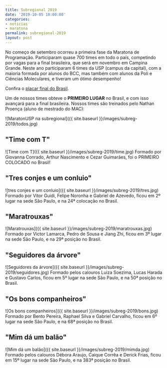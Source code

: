 ```yaml
---
title: Subregional 2019
date: '2019-10-05 10:00:00'
categories:
- noticias
- maratona
permalink: subregional-2019
layout: post
---
```


No começo de setembro ocorreu a primeira fase da Maratona de Programação. Participaram quase 700 times em todo o país, competindo por vagas para a final brasileira, que será em novembro em Campina Grande. Neste ano participaram 6 times da USP (campus da capital), com a maioria formada por alunos do BCC, mas também com alunos da Poli e Ciências Moleculares, e tiveram um ótimo desempenho!

Confira o [placar final do Brasil](http://maratona.ime.usp.br/primfase19/reports/ScoreBrasil.html?#).

Um de nossos times obteve o **PRIMEIRO LUGAR** no Brasil, e com isso avançará para a final brasileira. Nossos times são treinados pelo Nathan Proença (aluno de mestrado do MAC):

![MaratonUSP na subregional]({{ site.baseurl }}/images/subreg-2019/todos.jpg)

## "Time com T"
![Time com T]({{ site.baseurl }}/images/subreg-2019/time.jpg)
Formado por Giovanna Conrado, Arthur Nascimento e Cezar Guimarães, foi o PRIMEIRO COLOCADO no Brasil!

## "Tres conjes e um conluio"
![tres conjes e um conluio]({{ site.baseurl }}/images/subreg-2019/tres.jpg)
Formado por Vitor Guidi, Felipe Noronha e Gabriel de Azevedo, ficou em 2º lugar na sede São Paulo, e na 24ª colocação no Brasil.

## "Maratrouxas"
![Maratrouxas]({{ site.baseurl }}/images/subreg-2019/maratrouxas.jpg)
Formado por Victor Lamarca, Pedro de Sousa e Jiang Zhi, ficou em 3º lugar na sede São Paulo, e na 29ª posição no Brasil.

## "Seguidores da árvore"
![Seguidores da árvore]({{ site.baseurl }}/images/subreg-2019/seguidores.jpg)
Formado pelos calouros Luiza Soezima, Lucas Harada e Gustavo Carlos, ficou em 5º lugar na sede São Paulo, e na 50ª posição no Brasil.

## "Os bons companheiros"
![Os bons companheiros]({{ site.baseurl }}/images/subreg-2019/bons.jpg)
Formado por Bento Pereira, Raphael Silva e Gabriel Carvalho, ficou em 6º lugar na sede São Paulo, e na 68ª posição no Brasil.

## "Mim dá um balão"
![Mim dá um balão]({{ site.baseurl }}/images/subreg-2019/mimda.jpg)
Formado pelos calouros Débora Araujo, Caique Corrêa e Derick Frias, ficou em 15º lugar na sede São Paulo, e na 383ª posição no Brasil.
